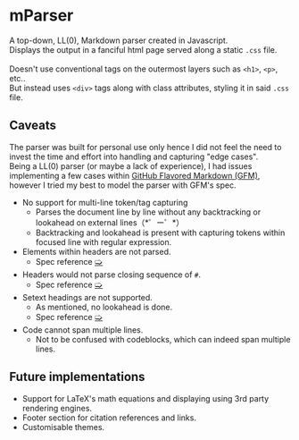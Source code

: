 # mParser
A top-down, LL(0), Markdown parser created in Javascript.<br />
Displays the output in a fanciful html page served along a static `.css` file.<br /><br />
Doesn't use conventional tags on the outermost layers such as `<h1>`, `<p>`, etc..<br />But instead uses `<div>` tags along with class attributes, styling it in said `.css` file.

## Caveats
The parser was built for personal use only hence I did not feel the need to invest the time and effort into handling and capturing "edge cases".<br />
Being a LL(0) parser (or maybe a lack of experience), I had issues implementing a few cases within [GitHub Flavored Markdown (GFM)](https://github.github.com/gfm/), however I tried my best to model the parser with GFM's spec.<br />
  - No support for multi-line token/tag capturing
    - Parses the document line by line without any backtracking or lookahead on external lines（\*゜ー゜\*）
    - Backtracking and lookahead is present with capturing tokens within focused line with regular expression.
  - Elements within headers are not parsed.
    - Spec reference [🢡](https://github.github.com/gfm/#example-36)
  - Headers would not parse closing sequence of `#`.
    - Spec reference [🢡](https://github.github.com/gfm/#example-41)
  - Setext headings are not supported.
    - As mentioned, no lookahead is done.
    - Spec reference [🢡](https://github.github.com/gfm/#setext-headings)
  - Code cannot span multiple lines.
    - Not to be confused with codeblocks, which can indeed span multiple lines.

## Future implementations
- Support for LaTeX's math equations and displaying using 3rd party rendering engines.
- Footer section for citation references and links.
- Customisable themes.